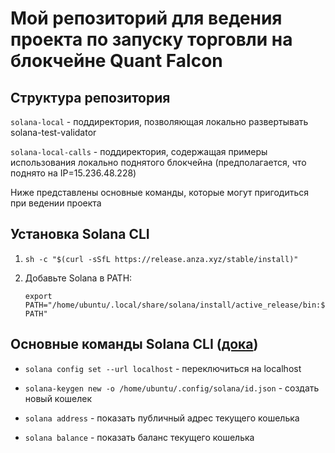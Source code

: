 # Мой репозиторий для ведения проекта по запуску торговли на блокчейне Quant Falcon

## Структура репозитория

`solana-local` - поддиректория, позволяющая локально развертывать solana-test-validator 

`solana-local-calls` - поддиректория, содержащая примеры использования локально поднятого блокчейна (предполагается, что поднято на IP=15.236.48.228)

Ниже представлены основные команды, которые могут пригодиться при ведении проекта

## Установка Solana CLI

1.   ```sh -c "$(curl -sSfL https://release.anza.xyz/stable/install)"```
   
2. Добавьте Solana в PATH:

   ```export PATH="/home/ubuntu/.local/share/solana/install/active_release/bin:$PATH"```
   
## Основные команды Solana CLI ([дока](https://solana.com/ru/docs/intro/installation))

- `solana config set --url localhost` - переключиться на localhost

- `solana-keygen new -o /home/ubuntu/.config/solana/id.json` - создать новый кошелек

- `solana address` - показать публичный адрес текущего кошелька

- `solana balance` - показать баланс текущего кошелька